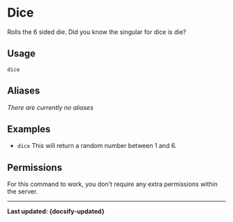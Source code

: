 # Dice
Rolls the 6 sided die. Did you know the singular for dice is die?

## Usage
`dice`

## Aliases
*There are currently no aliases*

## Examples
- `dice` This will return a random number between 1 and 6.

## Permissions
For this command to work, you don't require any extra permissions within the server.

----

**Last updated: {docsify-updated}**